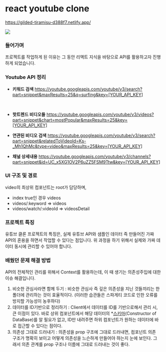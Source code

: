 # react youtube clone

https://gilded-tiramisu-d388f7.netlify.app/

<img src='./public/asset/myyoutube.gif'>

### 들어가며

프로젝트를 작업하게 된 이유는 그 동안 리액트 지식을 바탕으로 API를 활용하고자 진행하게 되었습니다.

### Youtube API 정리

- **키워드 검색**
  https://youtube.googleapis.com/youtube/v3/search?part=snippet&maxResults=25&q=surfing&key=[YOUR_API_KEY]

  <br>

- **핫트렌드 비디오들**
  https://youtube.googleapis.com/youtube/v3/videos?part=snippet&chart=mostPopular&maxResults=25&key=[YOUR_API_KEY]
  <br>

- **연관된 비디오 검색**
  https://youtube.googleapis.com/youtube/v3/search?part=snippet&relatedToVideoId=Ks-_Mh1QhMc&type=video&maxResults=25&key=[YOUR_API_KEY]
  <br>

- **채널 상세내용**
  https://youtube.googleapis.com/youtube/v3/channels?part=snippet&id=UC_x5XG1OV2P6uZZ5FSM9Ttw&key=[YOUR_API_KEY]
  <br>

### UI 구조 및 경로

video의 최상위 컴포넌트는 root가 담당하며,

- index true인 경우 videos
- videos/:keyword ⇒ videos
- videos/watch/:videoId ⇒ videosDetail

### 프로젝트 특징

유튜브 클론 프로젝트의 특징은, 실제 유튜브 API와 샘플인 데이터 즉 만들어진 가짜 API의 혼용을 하면서 작업할 수 있다는 점입니다.
위 과정을 하기 위해서 실제와 가짜 데이터 동시에 관리할 수 있어야 합니다.

### 배웠던 문제 해결 방법

API의 전체적인 관리를 위해서 Context를 활용하는데, 이 때 생기는 의존성주입에 대한 이슈 해결입니다.

1. 비슷한 관심사라면 함께 두기
   : 비슷한 관심사 즉 깊은 의존성을 지닌 것들끼리는 한 폴더에 관리하는 것이 효율적이다. (이러한 습관들은 스파게티 코드로 인한 오류를 방지할 가능성이 농후하다)
2. 데이터를 ID기반으로 정리하기
   : Client에서 데이터를 ID를 기반으로해서 관리 시, 큰 이점이 있다. 바로 상위 컴포넌트에서 해당 데이터의 \*[스키마](https://itwiki.kr/w/%EC%8A%A4%ED%82%A4%EB%A7%88)(Constructor of DataBase)를 알 필요가 없고, ID만 내려주면 하위 컴포넌트가 원하는 데이터에 바로 접근할 수 있다는 점이다.
3. 의존성 그대로 드러내기
   : 의존성을 prop 구조에 그대로 드러내면, 컴포넌트 의존 구조가 명확히 보이고 어떻게 의존성을 느슨하게 만들어야 하는지 눈에 보인다. 그래서 의존 관계를 prop 구조나 이름에 그대로 드러내는 것이 좋다.
